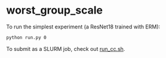 # worst_group_scale

To run the simplest experiment (a ResNet18 trained with ERM):

```sh
python run.py 0
```

To submit as a SLURM job, check out [run_cc.sh](run_cc.sh).
